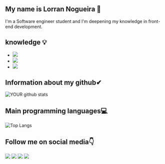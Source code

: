## My name is Lorran Nogueira 🙂
I'm a Software engineer student and I'm deepening my knowledge in front-end development.


## knowledge 💡
 * <img src="https://img.shields.io/badge/HTML5-E34F26?style=for-the-badge&logo=html5&logoColor=white">
 * <img src="https://img.shields.io/badge/CSS3-1572B6?style=for-the-badge&logo=css3&logoColor=white">
 * <img src="https://img.shields.io/badge/-Javascript-yellow?logo=javascript&logocolor=white">


## Information about my github✔
![YOUR github stats](https://github-readme-stats.vercel.app/api?username=lorran-nogueira&theme=radical)


## Main programming languages💻
![Top Langs](https://github-readme-stats.vercel.app/api/top-langs/?username=lorran-nogueira&langs_count=8&theme=radical)


## Follow me on social media👇
 [<img src="https://img.shields.io/badge/linkedin-%230077B5.svg?&style=for-the-badge&logo=linkedin&logoColor=white" />](https://www.linkedin.com/in/lorrannogueira/) [<img src = "https://img.shields.io/badge/instagram-%23E4405F.svg?&style=for-the-badge&logo=instagram&logoColor=white">](https://www.instagram.com/lorrannogueira_/) 
<a href="https://www.youtube.com/LorranNogueira" target="_blank"><img src="https://img.shields.io/badge/YouTube-FF0000?style=for-the-badge&logo=youtube&logoColor=white" target="_blank"></a>
<a href = "mailto:lorrancontatoo@gmail.com"><img src="https://img.shields.io/badge/-Gmail-%23333?style=for-the-badge&logo=gmail&logoColor=white" target="_blank"></a>
